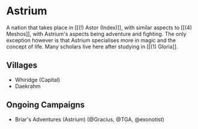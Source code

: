# Astrium
A nation that takes place in [[(!) Astor (Index)]], with similar aspects to [[(4) Meshos]], with Astrium's aspects being adventure and fighting. The only exception however is that Astrium specialises more in magic and the concept of life. Many scholars live here after studying in [[(1) Gloria]].

## Villages
- Whiridge (Capital)
- Daekrahm

## Ongoing Campaigns
* Briar's Adventures (Astrium) (@Gracius, @TGA, @exonotist)